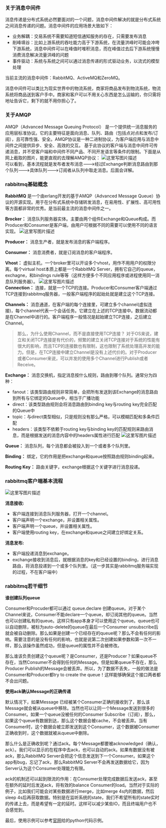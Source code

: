 ### 关于消息中间件
消息传递是分布式系统必然要面对的一个问题，消息中间件解决的就是分布式系统之间消息传递的问题。消息中间件的应用场景大致如下：
- 业务解耦：交易系统不需要知道短信通知服务的存在，只需要发布消息
- 削峰填谷：比如上游系统的吞吐能力高于下游系统，在流量洪峰时可能会冲垮下游系统，消息中间件可以在峰值时堆积消息，而在峰值过去后下游系统慢慢消费消息解决流量洪峰的问题
- 事件驱动：系统与系统之间可以通过消息传递的形式驱动业务，以流式的模型处理

当前主流的消息中间件：RabbitMQ、ActiveMQ和ZeroMQ。

消息中间件可以类比为现实世界中的物流系统，商家将商品发布到物流系统，物流系统将商品送到客户手中。商家和客户可以不用关心东西是怎么运输的，你只需将地址告诉它，剩下的就不用你担心了。

### 关于AMQP
AMQP（Advanced Message Queuing Protocol） 是一个提供统一消息服务的应用层标准协议。它的主要特征是面向消息、队列、路由（包括点对点和发布/订阅），且可靠性强、安全。AMQP协议是一种二进制协议，为客户端应用与消息中间件之间提供异步、安全、高效的交互。 基于此协议的客户端与消息中间件可传递消息，并不受客户端和中间件不同产品、不同开发语言等条件的限制。下面是从网上截取的图片，能更直观的去理解AMQP协议：
![这里写图片描述](https://img-blog.csdn.net/20180426193841252?watermark/2/text/aHR0cHM6Ly9ibG9nLmNzZG4ubmV0L3NfbGlzaGVuZw==/font/5a6L5L2T/fontsize/400/fill/I0JBQkFCMA==/dissolve/70)       
可以看到，基本流程就是发布者发布消息--->经过Exchange判断消息路由到那个队列--->具体队列--->订阅者从队列中取走消息。后面会详解。

### rabbitmq基础概念
**RabbitMQ** 是一个由erlang开发的基于AMQP（Advanced Message Queue）协议的开源实现。用于在分布式系统中存储转发消息，在易用性、扩展性、高可用性等方面都非常的优秀。是当前最主流的消息中间件之一。

  **Brocker：** 消息队列服务器实体。主要由两个组件Exchange和Queue构成。而Producer和Consumer是客户端，由用户可根据不同的需要可以使用不同的语言实现。
  ![这里写图片描述](https://imgconvert.csdnimg.cn/aHR0cHM6Ly9ibG9nLnRoYW5rYmFiZS5jb20vaW1ncy8zMDY5NzYtMjAxNjA3MjAxMDQwMzcwNDQtMTA3MTA2MzgwNS5wbmc?x-oss-process=image/format,png)

**Producer：** 消息生产者，就是发布消息的客户端程序。

**Consumer：** 消息消费者，就是订阅消息的客户端程序。  

**Vhost：** 虚拟主机，一个broker里可以开设多个vhost，用作不用用户的权限分离。每个virtual host本质上都是一个RabbitMQ Server，拥有它自己的queue，exchagne，和bindings rule等等（这样方便多个不同应用程序或进程使用同一消息队列服务器）。
 ![这里写图片描述](https://img-blog.csdn.net/20180426193726854?watermark/2/text/aHR0cHM6Ly9ibG9nLmNzZG4ubmV0L3NfbGlzaGVuZw==/font/5a6L5L2T/fontsize/400/fill/I0JBQkFCMA==/dissolve/70)      
  **Connection：** 连接，就是一个TCP的连接。Producer和Consumer客户端通过TCP连接到rabbitmq服务器，一般客户端程序的起始处就是建立这个TCP连接。

 **Channels：** 消息通道，在客户端的每个连接里，可建立多个channel(虚拟连接)，每个channel代表一个会话任务。它建立在上述的TCP连接中。数据流动都是在Channel中进行的。客户端程序一般情况是起始建立TCP连接，之后建立Channel。

>那么，为什么使用Channel，而不是直接使用TCP连接？
>对于OS来说，建立和关闭TCP连接是有代价的，频繁的建立关闭TCP连接对于系统的性能有很大的影响，而且TCP的连接数也有限制，这也限制了系统处理高并发的能力。但是，在TCP连接中建立Channel是没有上述代价的。对于Producer或者Consumer来说，可以并发的使用多个Channel进行Publish或者Receive。
    

**Exchange：** 消息交换机，指定消息按什么规则，路由到哪个队列。通常分为四种：

 -   fanout：该类型路由规则非常简单，会把所有发送到该Exchange的消息路由到所有与它绑定的Queue中，相当于广播功能
 -   direct：该类型路由规则会将消息路由到binding key与routing key完全匹配的Queue中
 -   topic：与direct类型相似，只是规则没有那么严格，可以模糊匹配和多条件匹配
 -   headers：该类型不依赖于routing key与binding key的匹配规则来路由消息，而是根据发送的消息内容中的headers属性进行匹配
![这里写图片描述](https://img-blog.csdn.net/20180426193628857?watermark/2/text/aHR0cHM6Ly9ibG9nLmNzZG4ubmV0L3NfbGlzaGVuZw==/font/5a6L5L2T/fontsize/400/fill/I0JBQkFCMA==/dissolve/70)
  
**Queue：** 消息队列，每个消息都会被投入到一个或者多个队列里。
 
**Binding：** 绑定，它的作用是把exchange和queue按照路由规则binding起来。

**Routing Key：** 路由关键字，exchange根据这个关键字进行消息投递。

### rabbitmq客户端基本流程
![这里写图片描述](https://img-blog.csdn.net/20140220173559828)

**消息接收:**

   -   客户端连接到消息队列服务器，打开一个channel。
   -   客户端声明一个exchange，并设置相关属性。
   -  客户端声明一个queue，并设置相关属性。
   -  客户端使用routing key，在exchange和queue之间建立好绑定关系。
     
**消息发布:**

  - 客户端投递消息到exchange。
  - exchange接收到消息后，就根据消息的key和已经设置的binding，进行消息路由，将消息投递到一个或多个队列里。（这一步其实是rabbitmq服务端实现的过程，不在客户端中）

### rabbitmq若干细节


**谁创建队列queue**

Consumer和Procuder都可以通过 queue.declare 创建queue。对于某个Channel来说，Consumer不能declare一个queue，却订阅其他的queue。当然也可以创建私有的queue。这样只有app本身才可以使用这个queue。queue也可以自动删除，被标为auto-delete的queue在最后一个Consumer unsubscribe后就会被自动删除。那么如果是创建一个已经存在的queue呢？那么不会有任何的影响。需要注意的是没有任何的影响，也就是说第二次创建如果参数和第一次不一样，那么该操作虽然成功，但是queue的属性并不会被修改。

那么谁该负责创建这个queue呢？是Consumer，还是Producer？如果queue不存在，当然Consumer不会得到任何的Message。但是如果queue不存在，那么Producer Publish的Message会被丢弃。所以，为了数据不丢失，一般的做法是Consumer和Producer都try to create the queue！这样能够确保这个接口两者都不会出问题。

**使用ack确认Message的正确传递**

   默认情况下，如果Message 已经被某个Consumer正确的接收到了，那么该Message就会被从queue中移除。当然也可以让同一个Message发送到很多的Consumer。如果一个queue没被任何的Consumer Subscribe（订阅），那么，如果这个queue有数据到达，那么这个数据会被cache，不会被丢弃。当有Consumer时，这个数据会被立即发送到这个Consumer，这个数据被Consumer正确收到时，这个数据就被从queue中删除。

那么什么是正确收到呢？通过ack。每个Message都要被acknowledged（确认，ack）。我们可以显示的在程序中去ack，也可以自动的ack。如果有数据没有被ack，那么RabbitMQ Server会把这个信息发送到下一个Consumer。如果这个app有bug，忘记了ack，那么RabbitMQ Server不会再发送数据给它，因为Server认为这个Consumer处理能力有限。

ack的机制还可以起到限流的作用：在Consumer处理完成数据后发送ack，甚至在额外的延时后发送ack，将有效的balance Consumer的load。当然对于实际的例子，比如我们可能会对某些数据进行merge，比如merge 4s内的数据，然后sleep 4s后再获取数据。特别是在监听系统的state，我们不希望所有的state实时的传递上去，而是希望有一定的延时。这样可以减少某些IO，而且终端用户也不会感觉到。


最后，使用示例可以参考[官网](http://www.rabbitmq.com/tutorials/tutorial-one-python.html)给的python代码示例。
